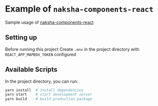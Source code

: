 # Example of `naksha-components-react`

Sample usage of [naksha-components-react](https://github.com/strandls/naksha-components-react)

## Setting up

Before running this project Create `.env` in the project directory with `REACT_APP_MAPBOX_TOKEN` configured

## Available Scripts

In the project directory, you can run:

```sh
yarn install  # install dependencies
yarn start    # start development server
yarn build    # build production package
```

